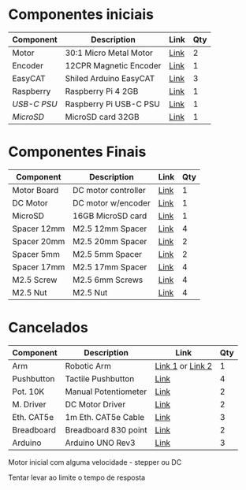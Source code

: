 
# Componentes iniciais

| Component   | Description             |   Link     | Qty |
| ----------- | ----------------------- | ---------- | --- |
| Motor       | 30:1 Micro Metal Motor  | [Link][1]  |  2  |
| Encoder     | 12CPR Magnetic Encoder  | [Link][2]  |  1  |
| EasyCAT     | Shiled Arduino EasyCAT  | [Link][4]  |  3  |
| Raspberry   | Raspberry Pi 4 2GB      | [Link][7]  |  1  |
| _USB-C PSU_ | Raspberry Pi USB-C PSU  | [Link][8]  |  1  |
| _MicroSD_   | MicroSD card 32GB       | [Link][9]  |  1  |


# Componentes Finais

| Component   | Description             |   Link     | Qty |
| ----------- | ----------------------- | ---------- | --- |
| Motor Board | DC motor controller     | [Link][14] |  1  |
| DC Motor    | DC motor w/encoder      | [Link][13] |  1  |
| MicroSD     | 16GB MicroSD card       | [Link][15] |  1  |
| Spacer 12mm | M2.5 12mm Spacer        | [Link][16] |  4  |
| Spacer 20mm | M2.5 20mm Spacer        | [Link][17] |  2  |
| Spacer 5mm  | M2.5 5mm Spacer         | [Link][18] |  2  |
| Spacer 17mm | M2.5 17mm Spacer        | [Link][19] |  4  |
| M2.5 Screw  | M2.5 6mm Screws         | [Link][20] |  4  |
| M2.5 Nut    | M2.5 Nut                | [Link][21] |  4  |

# Cancelados

| Component   | Description             | Link                         | Qty |
| ----------- | ----------------------- | ---------------------------- | --- |
| Arm         | Robotic Arm             | [Link 1][30] or [Link 2][31] |  1  |
| Pushbutton  | Tactile Pushbutton      | [Link][10] |  4  |
| Pot. 10K    | Manual Potentiometer    | [Link][11] |  2  |
| M. Driver   | DC Motor Driver         | [Link][12] |  2  |
| Eth. CAT5e  | 1m Eth. CAT5e Cable     | [Link][5]  |  3  |
| Breadboard  | Breadboard 830 point    | [Link][6]  |  2  |
| Arduino     | Arduino UNO Rev3        | [Link][3]  |  3  |

Motor inicial com alguma velocidade - stepper ou DC

Tentar levar ao limite o tempo de resposta

[1]: https://www.ptrobotics.com/motor-dc-com-engrenagens/4094-30-1-micro-metal-gearmotor-hpcb-with-extended-motor-shaft.html
[2]: https://www.ptrobotics.com/encoders/3164-magnetic-encoder-pair-kit-for-micro-metal-gearmotors-12-cpr-27-18v-hpcb-compatible.html
[3]: https://www.ptrobotics.com/arduino/1033-arduino-uno-r3.html
[4]: https://www.bausano.net/it/hardware/arduino-ethercat/arduino-easycat.html
[5]: https://www.ptrobotics.com/fios-e-cabos/1759-cabo-rj45-rj45-cat-5e-1m.html
[6]: https://www.ptrobotics.com/breadboards/1767-breadboard-830-pontos-branca.html
[7]: https://mauser.pt/catalog/product_info.php?cPath=1667_2620_1672&products_id=096-7401
[8]: https://mauser.pt/catalog/product_info.php?cPath=1667_2620_2621&products_id=035-3400
[9]: https://mauser.pt/catalog/product_info.php?cPath=641_2548_1574&products_id=047-2895
[10]: https://www.ptrobotics.com/tactile-switch/368-push-button-spst-12v-50ma-6x6x5mm.html
[11]: https://www.ptrobotics.com/trimmers/4735-single-turn-carbon-trimmer-10k.html
[12]: https://www.ptrobotics.com/hat-placas-de-expansao-raspberry-pi/5501-drv8835-dual-motor-driver-carrier.html
[13]: https://pt.mouser.com/ProductDetail/DFRobot/FIT0186?qs=lqAf%2FiVYw9hapSvMo8%252BlgA%3D%3D
[14]: https://pt.mouser.com/ProductDetail/DFRobot/DFR0592/?qs=B6kkDfuK7%2FCGFnyEAZ0b1Q%3D%3D
[15]: https://www.ptrobotics.com/memorias/2457-cartao-kingston-canvas-16gb-select-plus-microsdhc-uhs-i-a1-class-10.html
[16]: https://www.ptrobotics.com/parafusos/3219-espacador-hexagonal-m25-12mm-m-f.html
[17]: https://www.ptrobotics.com/pcb/4486-espacador-hexagonal-m25-20mm-m-f.html
[18]: https://www.ptrobotics.com/parafusos/5481-espacador-hexagonal-m25-5mm-m-f.html
[19]: https://www.ptrobotics.com/parafusos/3218-espacador-hexagonal-m25-17mm-m-f.html
[20]: https://www.ptrobotics.com/parafusos/3220-parafuso-m25-6mm-pozidriv.html
[21]: https://www.ptrobotics.com/parafusos/4426-porca-m25.html

[30]: https://store.arduino.cc/tinkerkit-braccio-robot
[31]: https://pt.farnell.com/arduino/t050000/tinkerkit-braccio-arduino-robotic/dp/2831002


